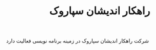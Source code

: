 ﻿---
layout: post
title: راهکار اندیشان سپاروک
name_en: separouk
company_slug: separouk
logo: 
cover: 
company_count:
founded:
location: ""
total_review: 
total_interview: 
salary_avg: 
salary_min: 
salary_max: 
rate: 
view_count: 
industry: کامپیوتر، فناوری اطلاعات و اینترنت
city: تهران, تهران
size_en: VS
size: 2-10 نفر
site: https://separouk.ir/
---

شرکت راهکار اندیشان سپاروک در زمینه برنامه نویسی فعالیت دارد
